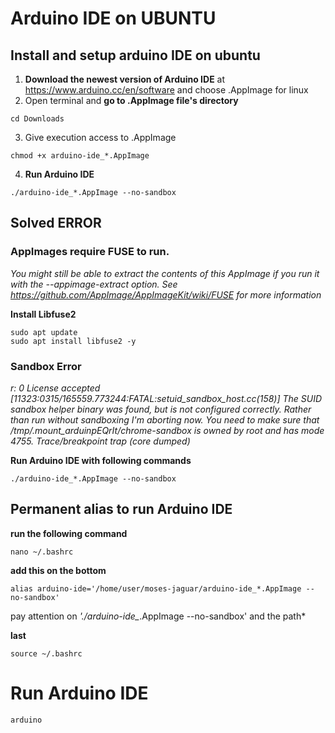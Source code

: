 # Arduino IDE on UBUNTU
## Install and setup arduino IDE on ubuntu

1. __Download the newest version of Arduino IDE__ at https://www.arduino.cc/en/software and choose .AppImage for linux
2. Open terminal and __go to .AppImage file's directory__
```
cd Downloads
```
3. Give execution access to .AppImage
```
chmod +x arduino-ide_*.AppImage
```
4. __Run Arduino IDE__
```
./arduino-ide_*.AppImage --no-sandbox
```

## Solved ERROR
### AppImages require FUSE to run. 
*You might still be able to extract the contents of this AppImage 
if you run it with the --appimage-extract option. 
See https://github.com/AppImage/AppImageKit/wiki/FUSE 
for more information*

__Install Libfuse2__
```
sudo apt update
sudo apt install libfuse2 -y
```
### Sandbox Error
*r: 0
License accepted
[11323:0315/165559.773244:FATAL:setuid_sandbox_host.cc(158)] The SUID sandbox helper binary was found, but is not configured correctly. Rather than run without sandboxing I'm aborting now. You need to make sure that /tmp/.mount_arduinpEQrIt/chrome-sandbox is owned by root and has mode 4755.
Trace/breakpoint trap (core dumped)*

__Run Arduino IDE with following commands__
```
./arduino-ide_*.AppImage --no-sandbox
```

## Permanent alias to run Arduino IDE
__run the following command__
```
nano ~/.bashrc
```
__add this on the bottom__
```
alias arduino-ide='/home/user/moses-jaguar/arduino-ide_*.AppImage --no-sandbox'
```
pay attention on *'./arduino-ide_*.AppImage --no-sandbox' and the path*

__last__
```
source ~/.bashrc
```


# Run Arduino IDE
```
arduino
```


